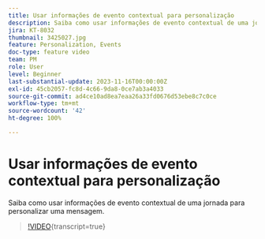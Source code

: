 ```yaml
---
title: Usar informações de evento contextual para personalização
description: Saiba como usar informações de evento contextual de uma jornada para personalizar uma mensagem.
jira: KT-8032
thumbnail: 3425027.jpg
feature: Personalization, Events
doc-type: feature video
team: PM
role: User
level: Beginner
last-substantial-update: 2023-11-16T00:00:00Z
exl-id: 45cb2057-fc8d-4c66-9da8-0ce7ab3a4033
source-git-commit: ad4ce10ad8ea7eaa26a33fd0676d53ebe8c7c0ce
workflow-type: tm+mt
source-wordcount: '42'
ht-degree: 100%

---
```


# Usar informações de evento contextual para personalização

Saiba como usar informações de evento contextual de uma jornada para personalizar uma mensagem.

>[!VIDEO](https://video.tv.adobe.com/v/3428533?quality=12&learn=on&captions=por_br){transcript=true}
